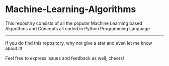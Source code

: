 # Machine-Learning-Algorithms

This repositiry consists of all the popular Machine Learning based Algorithms and Concepts all coded in Python Programming Language


---

If you do find this repository, why not give a star and even let me know about it!

Feel free to express issues and feedback as well, cheers!
